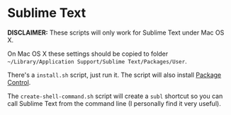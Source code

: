 Sublime Text
============

**DISCLAIMER:** These scripts will only work for Sublime Text under Mac OS X.

On Mac OS X these settings should be copied to folder `~/Library/Application Support/Sublime Text/Packages/User`.

There's a `install.sh` script, just run it. The script will also install [Package Control](https://packagecontrol.io).

The `create-shell-command.sh` script will create a `subl` shortcut so you can call Sublime Text from the command line (I personally find it very useful).
